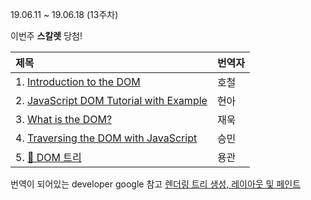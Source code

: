 19.06.11 ~ 19.06.18 (13주차)

이번주 **스칼렛** 당첨!

|   제목   | 번역자  |
| :-------- | :------ |
| 1. [Introduction to the DOM](https://github.com/Lee-hyuna/33-js-concepts-kr/wiki/Introduction-to-the-DOM)| 호철 |
| 2. [JavaScript DOM Tutorial with Example ](https://github.com/Lee-hyuna/33-js-concepts-kr/wiki/JavaScript-DOM-Tutorial-with-Example)| 현아 |
| 3. [What is the DOM?](https://css-tricks.com/dom/)| 재욱 |
| 4. [Traversing the DOM with JavaScript](https://github.com/Lee-hyuna/33-js-concepts-kr/wiki/JavaScript%EB%A1%9C-DOM-%EB%93%B1%EC%82%B0%ED%95%98%EA%B8%B0)| 승민 |
| 5. [📌 DOM 트리](https://github.com/Lee-hyuna/33-js-concepts-kr/wiki/dom-tree)| 용관 |

번역이 되어있는 developer google 참고
[렌더링 트리 생성, 레이아웃 및 페인트](https://developers.google.com/web/fundamentals/performance/critical-rendering-path/render-tree-construction)
